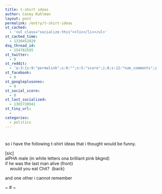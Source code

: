 ```yaml
---
title: t-shirt ideas
author: Casey Kuhlman
layout: post
permalink: /entry/t-shirt-ideas
st_cached:
  - '<ul class="socialize-this"><li></li></ul>'
st_cached_time:
  - 1330452029
dsq_thread_id:
  - 154782595
st_twitter:
  - 0
st_reddit:
  - 'a:3:{s:9:"permalink";s:0:"";s:5:"score";i:0;s:12:"num_comments";i:0;}'
st_facebook:
  - 0
st_googleplusones:
  - 0
st_social_score:
  - 0
st_last_socialized:
  - 1365728941
st_tiny_url:
  - 
categories:
  - politics
---
```

# 

so i have the following t-shirt ideas that i thought would be funny.

[sic]  
alPHA male (in white letters ona brilliant pink bkgnd)  
if he was the last man alive (front)  
    would you eat Chit?  (back)

and one other i cannot remember

~ # ~